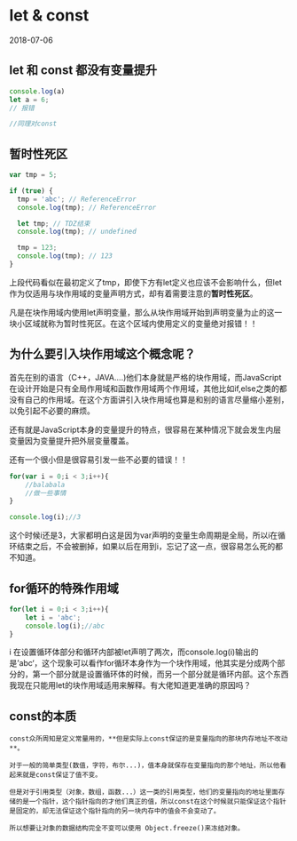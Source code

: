 # let & const

2018-07-06



## let 和 const 都没有变量提升
```js
console.log(a)
let a = 6;
// 报错

//同理对const
```
## 暂时性死区

```js
var tmp = 5;

if (true) {
  tmp = 'abc'; // ReferenceError
  console.log(tmp); // ReferenceError

  let tmp; // TDZ结束
  console.log(tmp); // undefined

  tmp = 123;
  console.log(tmp); // 123
}
```
上段代码看似在最初定义了tmp，即使下方有let定义也应该不会影响什么，但let作为仅适用与块作用域的变量声明方式，却有着需要注意的**暂时性死区**。

凡是在块作用域内使用let声明变量，那么从块作用域开始到声明变量为止的这一块小区域就称为暂时性死区。在这个区域内使用定义的变量绝对报错！！

## 为什么要引入块作用域这个概念呢？

首先在别的语言（C++，JAVA....)他们本身就是严格的块作用域，而JavaScript在设计开始是只有全局作用域和函数作用域两个作用域，其他比如if,else之类的都没有自己的作用域。在这个方面讲引入块作用域也算是和别的语言尽量缩小差别，以免引起不必要的麻烦。

还有就是JavaScript本身的变量提升的特点，很容易在某种情况下就会发生内层变量因为变量提升把外层变量覆盖。

还有一个很小但是很容易引发一些不必要的错误！！
```js
for(var i = 0;i < 3;i++){
    //balabala 
    //做一些事情
}

console.log(i);//3
```
这个时候i还是3，大家都明白这是因为var声明的变量生命周期是全局，所以i在循环结束之后，不会被删掉，如果以后在用到i，忘记了这一点，很容易怎么死的都不知道。

## for循环的特殊作用域
```js
for(let i = 0;i < 3;i++){
    let i = 'abc';
    console.log(i);//abc
}
```
i 在设置循环体部分和循环内部被let声明了两次，而console.log(i)输出的是’abc‘，这个现象可以看作for循环本身作为一个块作用域，他其实是分成两个部分的，第一个部分就是设置循环体的时候，而另一个部分就是循环内部。这个东西我现在只能用let的块作用域适用来解释。有大佬知道更准确的原因吗？

## const的本质
    const众所周知是定义常量用的，**但是实际上const保证的是变量指向的那块内存地址不改动**。

    对于一般的简单类型(数值，字符，布尔...)，值本身就保存在变量指向的那个地址，所以他看起来就是const保证了值不变。

    但是对于引用类型（对象，数组，函数...）这一类的引用类型，他们的变量指向的地址里面存储的是一个指针，这个指针指向的才他们真正的值，所以const在这个时候就只能保证这个指针是固定的，却无法保证这个指针指向的另一块内存中的值会不会变动了。

    所以想要让对象的数据结构完全不变可以使用 Object.freeze()来冻结对象。